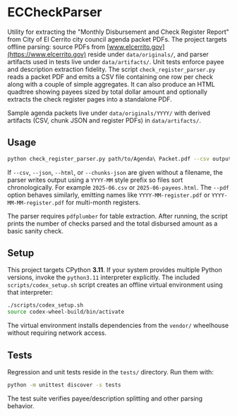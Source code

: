 # ECCheckParser

Utility for extracting the "Monthly Disbursement and Check Register Report"
from City of El Cerrito city council agenda packet PDFs. The project targets
offline parsing: source PDFs from [www.elcerrito.gov](https://www.elcerrito.gov)
reside under `data/originals/`, and parser artifacts used in tests live under
`data/artifacts/`. Unit tests enforce payee and description extraction fidelity.
The script `check_register_parser.py` reads a packet PDF and emits a CSV file
containing one row per check along with a couple of simple aggregates. It can
also produce an HTML quadtree showing payees sized by total dollar amount and
optionally extracts the check register pages into a standalone PDF.

Sample agenda packets live under ``data/originals/YYYY/`` with derived
artifacts (CSV, chunk JSON and register PDFs) in ``data/artifacts/``.

## Usage

```bash
python check_register_parser.py path/to/Agenda\ Packet.pdf --csv output.csv --html payees.html --pdf
```

If ``--csv``, ``--json``, ``--html``, or ``--chunks-json`` are given without a
filename, the parser writes output using a ``YYYY-MM`` style prefix so files
sort chronologically. For example ``2025-06.csv`` or
``2025-06-payees.html``. The ``--pdf`` option behaves similarly, emitting
names like ``YYYY-MM-register.pdf`` or ``YYYY-MM-MM-register.pdf`` for
multi-month registers.

The parser requires `pdfplumber` for table extraction.  After running, the script
prints the number of checks parsed and the total disbursed amount as a basic
sanity check.

## Setup

This project targets CPython **3.11**. If your system provides multiple Python
versions, invoke the `python3.11` interpreter explicitly. The included
`scripts/codex_setup.sh` script creates an offline virtual environment using that
interpreter:

```bash
./scripts/codex_setup.sh
source codex-wheel-build/bin/activate
```

The virtual environment installs dependencies from the `vendor/` wheelhouse
without requiring network access.

## Tests

Regression and unit tests reside in the `tests/` directory.  Run them with:

```bash
python -m unittest discover -s tests
```

The test suite verifies payee/description splitting and other parsing behavior.
